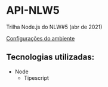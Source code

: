 # API-NLW5
 Trilha Node.js do NLW#5 (abr de 2021)

 [Configurações do ambiente](https://www.notion.so/Configura-es-do-ambiente-d0fcddac0de642fb99fca7d8dbd28cc3)
 
 ## Tecnologias utilizadas:
 - Node
   - Tipescript
